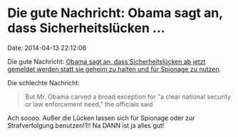Die gute Nachricht: Obama sagt an, dass Sicherheitslücken \...
==============================================================

Date: 2014-04-13 22:12:06

Die gute Nachricht: [Obama sagt an, dass Sicherheitslücken ab jetzt
gemeldet werden statt sie geheim zu halten und für Spionage zu
nutzen](http://www.nytimes.com/2014/04/13/us/politics/obama-lets-nsa-exploit-some-internet-flaws-officials-say.html).

Die schlechte Nachricht:

> But Mr. Obama carved a broad exception for "a clear national security
> or law enforcement need," the officials said

Ach soooo. Außer die Lücken lassen sich für Spionage oder zur
Strafverfolgung benutzen!1!! Na DANN ist ja alles gut!
